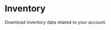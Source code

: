


<script setup>
  import LoginForm from '../components/LoginForm.vue'
  import CountCards from '../components/CountCards.vue';
  import Firewall from '../components/Firewall.vue';
</script>


<Firewall>

  # Inventory

  Download inventory data related to your account.

<CountCards />

</Firewall>